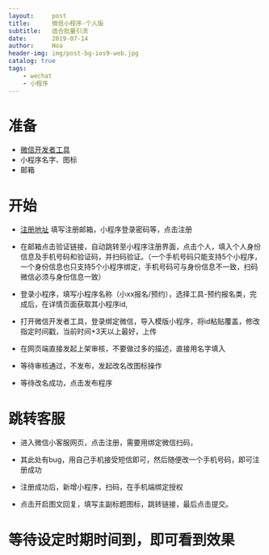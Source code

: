 ```yaml
---
layout:     post
title:      微信小程序-个人版
subtitle:   适合批量引流
date:       2019-07-14
author:     Hoa
header-img: img/post-bg-ios9-web.jpg
catalog: true
tags:
    - wechat
    - 小程序
---
```

# 准备
- [微信开发者工具](https://developers.weixin.qq.com/miniprogram/dev/devtools/download.html) 
- 小程序名字、图标
- 邮箱

# 开始
- [注册地址](https://mp.weixin.qq.com/wxopen/waregister?action=step1&token=&lang=zh_CN)
填写注册邮箱，小程序登录密码等，点击注册

- 在邮箱点击验证链接，自动跳转至小程序注册界面，点击个人，填入个人身份信息及手机号码和验证码，并扫码验证。（一个手机号码只能支持5个小程序，一个身份信息也只支持5个小程序绑定，手机号码可与身份信息不一致，扫码微信必须与身份信息一致）

- 登录小程序，填写小程序名称（小xx报名/预约），选择工具-预约报名类，完成后，在详情页面获取其小程序id,

- 打开微信开发者工具，登录绑定微信，导入模版小程序，将id粘贴覆盖，修改指定时间戳，当前时间+3天以上最好，上传

- 在网页端直接发起上架审核，不要做过多的描述，直接用名字填入

- 等待审核通过，不发布，发起改名改图标操作

- 等待改名成功，点击发布程序

# 跳转客服
- 进入微信小客服网页，点击注册，需要用绑定微信扫码，

- 其此处有bug，用自己手机接受短信即可，然后随便改一个手机号码，即可注册成功

- 注册成功后，新增小程序，扫码，在手机端绑定授权

- 点击开启图文回复，填写主副标题图标，跳转链接，最后点击提交。

# 等待设定时期时间到，即可看到效果